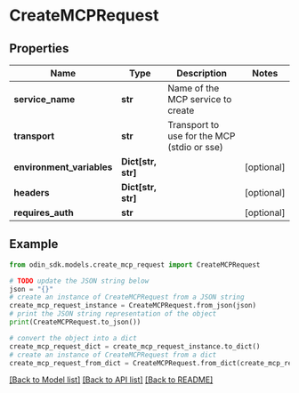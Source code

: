 # CreateMCPRequest


## Properties

Name | Type | Description | Notes
------------ | ------------- | ------------- | -------------
**service_name** | **str** | Name of the MCP service to create | 
**transport** | **str** | Transport to use for the MCP (stdio or sse) | 
**environment_variables** | **Dict[str, str]** |  | [optional] 
**headers** | **Dict[str, str]** |  | [optional] 
**requires_auth** | **str** |  | [optional] 

## Example

```python
from odin_sdk.models.create_mcp_request import CreateMCPRequest

# TODO update the JSON string below
json = "{}"
# create an instance of CreateMCPRequest from a JSON string
create_mcp_request_instance = CreateMCPRequest.from_json(json)
# print the JSON string representation of the object
print(CreateMCPRequest.to_json())

# convert the object into a dict
create_mcp_request_dict = create_mcp_request_instance.to_dict()
# create an instance of CreateMCPRequest from a dict
create_mcp_request_from_dict = CreateMCPRequest.from_dict(create_mcp_request_dict)
```
[[Back to Model list]](../README.md#documentation-for-models) [[Back to API list]](../README.md#documentation-for-api-endpoints) [[Back to README]](../README.md)


